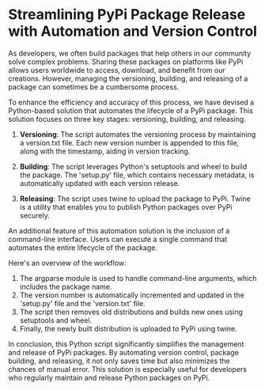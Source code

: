 # Streamlining PyPi Package Release with Automation and Version Control

As developers, we often build packages that help others in our community solve complex problems. Sharing these packages on platforms like PyPi allows users worldwide to access, download, and benefit from our creations. However, managing the versioning, building, and releasing of a package can sometimes be a cumbersome process. 

To enhance the efficiency and accuracy of this process, we have devised a Python-based solution that automates the lifecycle of a PyPi package. This solution focuses on three key stages: versioning, building, and releasing.

1. **Versioning**: The script automates the versioning process by maintaining a version.txt file. Each new version number is appended to this file, along with the timestamp, aiding in version tracking.

2. **Building**: The script leverages Python's setuptools and wheel to build the package. The 'setup.py' file, which contains necessary metadata, is automatically updated with each version release.

3. **Releasing**: The script uses twine to upload the package to PyPi. Twine is a utility that enables you to publish Python packages over PyPi securely.

An additional feature of this automation solution is the inclusion of a command-line interface. Users can execute a single command that automates the entire lifecycle of the package.

Here's an overview of the workflow:

1. The argparse module is used to handle command-line arguments, which includes the package name.
2. The version number is automatically incremented and updated in the 'setup.py' file and the 'version.txt' file.
3. The script then removes old distributions and builds new ones using setuptools and wheel.
4. Finally, the newly built distribution is uploaded to PyPi using twine.

In conclusion, this Python script significantly simplifies the management and release of PyPi packages. By automating version control, package building, and releasing, it not only saves time but also minimizes the chances of manual error. This solution is especially useful for developers who regularly maintain and release Python packages on PyPi.